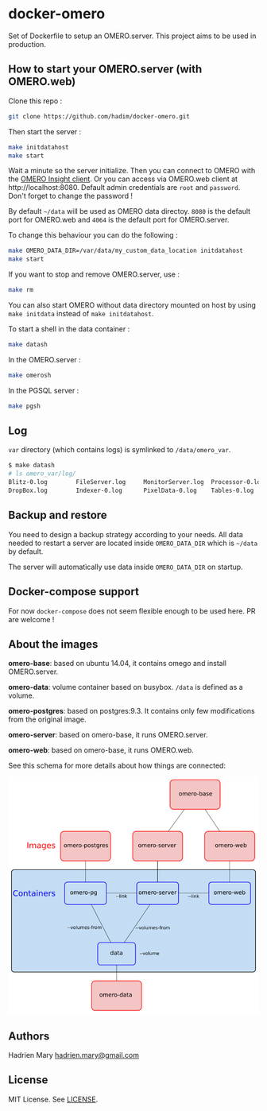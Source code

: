 # docker-omero

Set of Dockerfile to setup an OMERO.server. This project aims to be used in production.

## How to start your OMERO.server (with OMERO.web)

Clone this repo :

```sh
git clone https://github.com/hadim/docker-omero.git
```

Then start the server :

```sh
make initdatahost
make start
```

Wait a minute so the server initialize. Then you can connect to OMERO with the [OMERO Insight client](http://downloads.openmicroscopy.org/latest/omero5). Or you can access via OMERO.web client at http://localhost:8080. Default admin credentials are `root` and `password`. Don't forget to change the password !

By default `~/data` will be used as OMERO data directoy. `8080` is the default port for OMERO.web and `4064` is the default port for OMERO.server.

To change this behaviour you can do the following :

```sh
make OMERO_DATA_DIR=/var/data/my_custom_data_location initdatahost
make start
```

If you want to stop and remove OMERO.server, use :

```sh
make rm
```

You can also start OMERO without data directory mounted on host by using `make initdata` instead of `make initdatahost`.

To start a shell in the data container :

```sh
make datash
```

In the OMERO.server :

```sh
make omerosh
```


In the PGSQL server :

```sh
make pgsh
```

## Log

`var` directory (which contains logs) is symlinked to `/data/omero_var`.

```sh
$ make datash
# ls omero_var/log/
Blitz-0.log        FileServer.log     MonitorServer.log  Processor-0.log    master.err
DropBox.log        Indexer-0.log      PixelData-0.log    Tables-0.log       master.out
```

## Backup and restore

You need to design a backup strategy according to your needs. All data needed to restart a server are located inside `OMERO_DATA_DIR` which is `~/data` by default.

The server will automatìcally use data inside `OMERO_DATA_DIR` on startup.

## Docker-compose support

For now `docker-compose` does not seem flexible enough to be used here. PR are welcome !

## About the images

**omero-base**: based on ubuntu 14.04, it contains omego and install OMERO.server.

**omero-data**: volume container based on busybox. `/data` is defined as a volume.

**omero-postgres**: based on postgres:9.3. It contains only few modifications from the original image.

**omero-server**: based on omero-base, it runs OMERO.server.

**omero-web**: based on omero-base, it runs OMERO.web.

See this schema for more details about how things are connected:

![Schema of docker-omero](schema.png)

## Authors

Hadrien Mary <hadrien.mary@gmail.com>

## License

MIT License. See [LICENSE](LICENSE).
